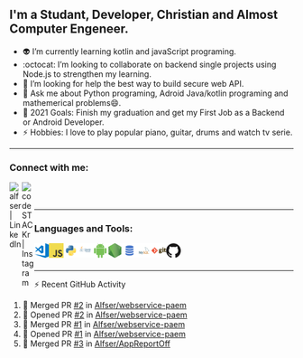 ## I'm a Studant, Developer, Christian and Almost Computer Engeneer.

<!-- - :space_invader:I’m currently working on [PAEM Project UFOPA University- webservice](https://github.com/flaviacomp/app-paem-db-restful).-->
- :alien: I’m currently learning kotlin and javaScript programing. 
- :octocat: I’m looking to collaborate on backend single projects using Node.js to strengthen my learning.
- 🤔 I’m looking for help the best way to build secure web API.
- 💬 Ask me about Python programing, Adroid Java/kotlin programing and mathemerical problems😄.
- :pushpin: 2021 Goals: Finish my graduation and get my First Job as a Backend or Android Developer. 
- ⚡ Hobbies: I love to play popular piano, guitar, drums and watch tv serie.

---
### Connect with me:

[<img align="left" alt="alfser | LinkedIn" width="22px" src="https://cdn.jsdelivr.net/npm/simple-icons@v3/icons/linkedin.svg" />][linkedin]
[<img align="left" alt="codeSTACKr | Instagram" width="22px" src="https://cdn.jsdelivr.net/npm/simple-icons@v3/icons/instagram.svg" />][instagram]
<br />
<br />

---

### Languages and Tools:

<img align="left" alt="Visual Studio Code" width="26px" src="https://raw.githubusercontent.com/github/explore/80688e429a7d4ef2fca1e82350fe8e3517d3494d/topics/visual-studio-code/visual-studio-code.png" />
<img align="left" alt="JavaScript" width="26px" src="https://raw.githubusercontent.com/github/explore/80688e429a7d4ef2fca1e82350fe8e3517d3494d/topics/javascript/javascript.png" />
<img align="left" alt="Python" width="26px" src="https://raw.githubusercontent.com/github/explore/80688e429a7d4ef2fca1e82350fe8e3517d3494d/topics/python/python.png" />
<img align="left" alt="Java" width="26px" src="https://raw.githubusercontent.com/github/explore/80688e429a7d4ef2fca1e82350fe8e3517d3494d/topics/java/java.png" />
<img align="left" alt="Android" width="26px" src="https://raw.githubusercontent.com/github/explore/80688e429a7d4ef2fca1e82350fe8e3517d3494d/topics/android/android.png" />
<img align="left" alt="Node.js" width="26px" src="https://raw.githubusercontent.com/github/explore/80688e429a7d4ef2fca1e82350fe8e3517d3494d/topics/nodejs/nodejs.png" />
<img align="left" alt="SQL" width="26px" src="https://raw.githubusercontent.com/github/explore/80688e429a7d4ef2fca1e82350fe8e3517d3494d/topics/sql/sql.png" />
<img align="left" alt="MySQL" width="26px" src="https://raw.githubusercontent.com/github/explore/80688e429a7d4ef2fca1e82350fe8e3517d3494d/topics/mysql/mysql.png" />
<img align="left" alt="Git" width="26px" src="https://raw.githubusercontent.com/github/explore/80688e429a7d4ef2fca1e82350fe8e3517d3494d/topics/git/git.png" />
<img align="left" alt="GitHub" width="26px" src="https://raw.githubusercontent.com/github/explore/78df643247d429f6cc873026c0622819ad797942/topics/github/github.png" />

<br />
<br />

---

:zap: Recent GitHub Activity  

<!--START_SECTION:activity-->
1. 🎉 Merged PR [#2](https://github.com/Alfser/webservice-paem/pull/2) in [Alfser/webservice-paem](https://github.com/Alfser/webservice-paem)
2. 💪 Opened PR [#2](https://github.com/Alfser/webservice-paem/pull/2) in [Alfser/webservice-paem](https://github.com/Alfser/webservice-paem)
3. 🎉 Merged PR [#1](https://github.com/Alfser/webservice-paem/pull/1) in [Alfser/webservice-paem](https://github.com/Alfser/webservice-paem)
4. 💪 Opened PR [#1](https://github.com/Alfser/webservice-paem/pull/1) in [Alfser/webservice-paem](https://github.com/Alfser/webservice-paem)
5. 🎉 Merged PR [#3](https://github.com/Alfser/AppReportOff/pull/3) in [Alfser/AppReportOff](https://github.com/Alfser/AppReportOff)
<!--END_SECTION:activity-->


[instagram]: https://instagram.com/janilsonalfser
[linkedin]: https://www.linkedin.com/in/janilsonalfser
